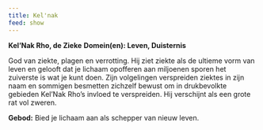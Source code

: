 ```yaml
---
title: Kel'nak
feed: show
---
```


**Kel’Nak Rho, de Zieke**
**Domein(en): Leven, Duisternis**

God van ziekte, plagen en verrotting. Hij ziet ziekte als de ultieme vorm van leven en gelooft dat je lichaam opofferen aan miljoenen sporen het zuiverste is wat je kunt doen. Zijn volgelingen verspreiden ziektes in zijn naam en sommigen besmetten zichzelf bewust om in drukbevolkte gebieden Kel’Nak Rho’s invloed te verspreiden. Hij verschijnt als een grote rat vol zweren.

**Gebod:** Bied je lichaam aan als schepper van nieuw leven.